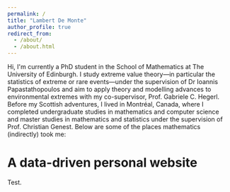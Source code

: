 ```yaml
---
permalink: /
title: "Lambert De Monte"
author_profile: true
redirect_from: 
  - /about/
  - /about.html
---
```


Hi, I'm currently a PhD student in the School of Mathematics at The University of 
Edinburgh. I study extreme value theory&mdash;in particular the statistics of extreme or rare events&mdash;under the supervision of Dr Ioannis Papastathopoulos and aim to apply theory and modelling advances to 
environmental extremes with my co-supervisor, Prof. Gabriele C. Hegerl. Before my Scottish 
adventures, I lived in Montréal, Canada, where I completed undergraduate studies 
in mathematics and computer science and master studies in mathematics and statistics under the supervision
of Prof. Christian Genest. Below are some of the places mathematics (indirectly) took me:

A data-driven personal website
======

Test.

